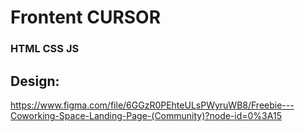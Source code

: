 # Frontent CURSOR

### HTML CSS JS

## Design:

https://www.figma.com/file/6GGzR0PEhteULsPWyruWB8/Freebie---Coworking-Space-Landing-Page-(Community)?node-id=0%3A15

